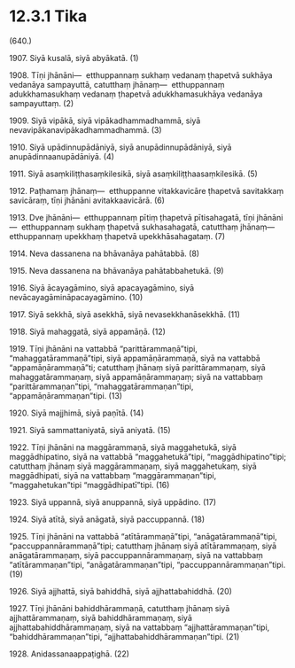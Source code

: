 

# 12.3.1 Tika




(640.)

1907\. Siyā kusalā, siyā abyākatā. (1)

1908\. Tīṇi jhānāni—  etthuppannaṃ sukhaṃ vedanaṃ ṭhapetvā sukhāya vedanāya sampayuttā, catutthaṃ jhānaṃ—  etthuppannaṃ adukkhamasukhaṃ vedanaṃ ṭhapetvā adukkhamasukhāya vedanāya sampayuttaṃ. (2)

1909\. Siyā vipākā, siyā vipākadhammadhammā, siyā nevavipākanavipākadhammadhammā. (3)

1910\. Siyā upādinnupādāniyā, siyā anupādinnupādāniyā, siyā anupādinnaanupādāniyā. (4)

1911\. Siyā asaṃkiliṭṭhasaṃkilesikā, siyā asaṃkiliṭṭhaasaṃkilesikā. (5)

1912\. Paṭhamaṃ jhānaṃ—  etthuppanne vitakkavicāre ṭhapetvā savitakkaṃ savicāraṃ, tīṇi jhānāni avitakkaavicārā. (6)

1913\. Dve jhānāni—  etthuppannaṃ pītiṃ ṭhapetvā pītisahagatā, tīṇi jhānāni—  etthuppannaṃ sukhaṃ ṭhapetvā sukhasahagatā, catutthaṃ jhānaṃ—  etthuppannaṃ upekkhaṃ ṭhapetvā upekkhāsahagataṃ. (7)

1914\. Neva dassanena na bhāvanāya pahātabbā. (8)

1915\. Neva dassanena na bhāvanāya pahātabbahetukā. (9)

1916\. Siyā ācayagāmino, siyā apacayagāmino, siyā nevācayagāmināpacayagāmino. (10)

1917\. Siyā sekkhā, siyā asekkhā, siyā nevasekkhanāsekkhā. (11)

1918\. Siyā mahaggatā, siyā appamāṇā. (12)

1919\. Tīṇi jhānāni na vattabbā “parittārammaṇā”tipi, “mahaggatārammaṇā”tipi, siyā appamāṇārammaṇā, siyā na vattabbā “appamāṇārammaṇā”ti; catutthaṃ jhānaṃ siyā parittārammaṇaṃ, siyā mahaggatārammaṇaṃ, siyā appamāṇārammaṇaṃ; siyā na vattabbaṃ “parittārammaṇan”tipi, “mahaggatārammaṇan”tipi, “appamāṇārammaṇan”tipi. (13)

1920\. Siyā majjhimā, siyā paṇītā. (14)

1921\. Siyā sammattaniyatā, siyā aniyatā. (15)

1922\. Tīṇi jhānāni na maggārammaṇā, siyā maggahetukā, siyā maggādhipatino, siyā na vattabbā “maggahetukā”tipi, “maggādhipatino”tipi; catutthaṃ jhānaṃ siyā maggārammaṇaṃ, siyā maggahetukaṃ, siyā maggādhipati, siyā na vattabbaṃ “maggārammaṇan”tipi, “maggahetukan”tipi “maggādhipatī”tipi. (16)

1923\. Siyā uppannā, siyā anuppannā, siyā uppādino. (17)

1924\. Siyā atītā, siyā anāgatā, siyā paccuppannā. (18)

1925\. Tīṇi jhānāni na vattabbā “atītārammaṇā”tipi, “anāgatārammaṇā”tipi, “paccuppannārammaṇā”tipi; catutthaṃ jhānaṃ siyā atītārammaṇaṃ, siyā anāgatārammaṇaṃ, siyā paccuppannārammaṇaṃ, siyā na vattabbaṃ “atītārammaṇan”tipi, “anāgatārammaṇan”tipi, “paccuppannārammaṇan”tipi. (19)

1926\. Siyā ajjhattā, siyā bahiddhā, siyā ajjhattabahiddhā. (20)

1927\. Tīṇi jhānāni bahiddhārammaṇā, catutthaṃ jhānaṃ siyā ajjhattārammaṇaṃ, siyā bahiddhārammaṇaṃ, siyā ajjhattabahiddhārammaṇaṃ, siyā na vattabbaṃ “ajjhattārammaṇan”tipi, “bahiddhārammaṇan”tipi, “ajjhattabahiddhārammaṇan”tipi. (21)

1928\. Anidassanaappaṭighā. (22)



